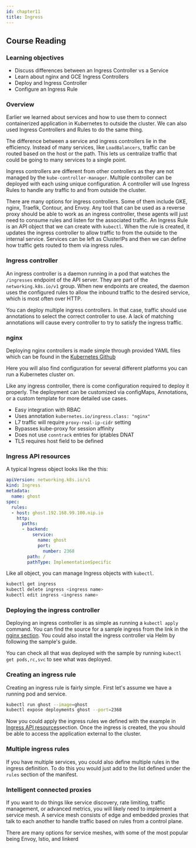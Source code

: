 ```yaml
---
id: chapter11
title: Ingress
---
```


## Course Reading

### Learning objectives

- Discuss differences between an Ingress Controller vs a Service
- Learn about nginx and GCE Ingress Controllers
- Deploy and Ingress Controller
- Configure an Ingress Rule


### Overview

Earlier we learned about services and how to use them to connect containerized application in Kubernetes to outside the cluster. We can also used Ingress Controllers and Rules to do the same thing.

The difference between a service and ingress controllers lie in the efficiency.  Instead of many services, like `LoadBalancers`, traffic can be routed based on the host or the path.  This lets us centralize traffic that could be going to many services to a single point.

Ingress controllers are different from other controllers as they are not managed by the `kube-controller-manager`.  Multiple controller can be deployed with each using unique configuration.  A controller will use Ingress Rules to handle any traffic to and from outside the cluster.

There are many options for ingress controllers.  Some of them include GKE, nginx, Traefik, Contour, and Envoy.  Any tool that can be used as a reverse proxy should be able to work as an ingress controller, these agents will just need to consume rules and listen for the associated traffic. An Ingress Rule is an API object that we can create with `kubectl`.  When the rule is created, it updates the ingress controller to allow traffic to from the outside to the internal service. Services can be left as ClusterIPs and then we can define how traffic gets routed to them via ingress rules.


### Ingress controller

An ingress controller is a daemon running in a pod that watches the `/ingresses` endpoint of the API server.  They are part of the `networking.k8s.io/v1` group.  When new endpoints are created, the daemon uses the configured rules to allow the inbound traffic to the desired service, which is most often over HTTP.

You can deploy multiple ingress controllers. In that case, traffic should use annotations to select the correct controller to use.  A lack of matching annotations will cause every controller to try to satisfy the ingress traffic.


### nginx

Deploying nginx controllers is made simple through provided YAML files which can be found in the [Kubernetes Github](https://github.com/kubernetes/ingress-nginx/blob/main/docs/deploy/index.md)

Here you will also find configuration for several different platforms you can run a Kubernetes cluster on.

Like any ingress controller, there is come configuration required to deploy it properly. The deployment can be customized via configMaps, Annotations, or a custom template for more detailed use cases.

- Easy integration with RBAC
- Uses annotation `kubernetes.io/ingress.class: "nginx"`
- L7 traffic will require `proxy-real-ip-cidr` setting
- Bypasses kube-proxy for session affinity
- Does not use `conntrack` entries for iptables DNAT
- TLS requires host field to be defined


### Ingress API resources

A typical Ingress object looks like the this:

```yaml
apiVersion: networking.k8s.io/v1
kind: Ingress
metadata:
  name: ghost
spec:
  rules:
  - host: ghost.192.168.99.100.nip.io
    http:
      paths:
      - backend:
          service:
            name: ghost
            port:
              number: 2368
        path: /
        pathType: ImplementationSpecific
```

Like all object, you can manage Ingress objects with `kubectl`.

```bash
kubectl get ingress
kubectl delete ingress <ingress name>
kubectl edit ingress <ingress name>
```


### Deploying the ingress controller

Deploying an ingress controller is as simple as running a `kubectl apply` command.  You can find the source for a sample ingress from the link in the [nginx section](#nginx). You could also install the ingress controller via Helm by following the sample's guide.

You can check all that was deployed with the sample by running `kubectl get pods,rc,svc` to see what was deployed.


### Creating an ingress rule

Creating an ingress rule is fairly simple.  First let's assume we have a running pod and service.

```bash
kubectl run ghost --image=ghost
kubectl expose deployments ghost --port=2368
```

Now you could apply the ingress rules we defined with the example in [Ingress API resources](#ingress-api-resources)section. Once the ingress is created, the you should be able to access the application external to the cluster.


### Multiple ingress rules

If you have multiple services, you could also define multiple rules in the ingress definition. To do this you would just add to the list defined under the `rules` section of the manifest.


### Intelligent connected proxies

If you want to do things like service discovery, rate limiting, traffic management, or advanced metrics, you will likely need to implement a service mesh.  A service mesh consists of edge and embedded proxies that talk to each another to handle traffic based on rules from a control plane.

There are many options for service meshes, with some of the most popular being Envoy, Istio, and linkerd